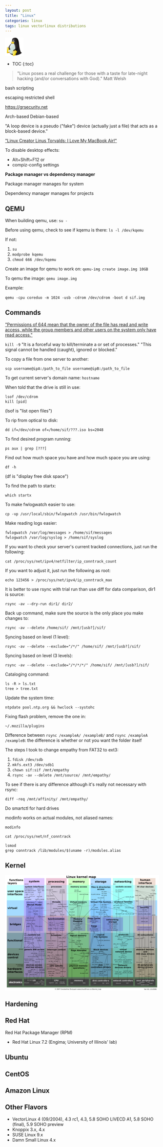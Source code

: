 ```yaml
---
layout: post
title: "Linux"
categories: linux
tags: linux vectorlinux distributions
---
```


<img src="https://github.com/sif/sif/raw/main/files/post_files/linux.png" width=60px />

* TOC
{:toc}

> "Linux poses a real challenge for those with a taste for late-night hacking (and/or conversations with God)."
> Matt Welsh



bash scripting

escaping restricted shell

https://grsecurity.net



Arch-based
Debian-based



"A loop device is a pseudo ("fake") device (actually just a file) that acts as a block-based device."



["Linux Creator Linus Torvalds: I Love My MacBook Air!"](https://www.cultofmac.com/162823/linux-creator-linus-torvalds-i-love-my-macbook-air/)



To disable desktop effects:

- Alt+Shift+F12 or
- compiz-config settings



**Package manager vs dependency manager**

Package manager manages for system

Dependency manager manages for projects



## QEMU

When building qemu, use: `su -`

Before using qemu, check to see if kqemu is there: `ls -l /dev/kqemu`

If not:

1. `su`
2. `modprobe kqemu`
3. `chmod 666 /dev/kqemu`

Create an image for qemu to work on:
`qemu-img create image.img 10GB`

To qemu the image: `qemu image.img`

Example:

`qemu -cpu coreduo -m 1024 -usb -cdrom /dev/cdrom -boot d sif.img`



## Commands

["Permissions of 644 mean that the owner of the file has read and write access, while the group members and other users on the system only have read access."](https://www.linode.com/docs/guides/modify-file-permissions-with-chmod/)

`kill -9`
"It is a forceful way to kill/terminate a or set of processes."
"This signal cannot be handled (caught), ignored or blocked."

To copy a file from one server to another:

```
scp username@ipA:/path_to_file username@ipB:/path_to_file
```

To get current server's domain name:
`hostname`

When told that the drive is still in use:

```
lsof /dev/cdrom
kill [pid]
```

(lsof is "list open files")

To rip from optical to disk:

```
dd if=/dev/cdrom of=/home/sif/???.iso bs=2048
```

To find desired program running:

```
ps aux | grep [???]
```

Find out how much space you have and how much space you are using:

```
df -h
```

(df is "display free disk space")

To find the path to startx:

```
which startx
```

To make fwlogwatch easier to use:

```
cp -vp /usr/local/sbin/fwlogwatch /usr/bin/fwlogwatch
```

Make reading logs easier:

```
fwlogwatch /var/log/messages > /home/sif/messages
fwlogwatch /var/log/syslog > /home/sif/syslog
```

If you want to check your server's current tracked connections, just run the following:

```
cat /proc/sys/net/ipv4/netfilter/ip_conntrack_count
```

If you want to adjust it, just run the following as root:

```
echo 123456 > /proc/sys/net/ipv4/ip_conntrack_max
```

It is better to use rsync with trial run than use diff for data comparison, dir1 is source:

```
rsync -av --dry-run dir1/ dir2/
```

Back up command, make sure the source is the only place you make changes to:

```
rsync -av --delete /home/sif/ /mnt/[usb?]/sif/
```

Syncing based on level (1 level):

```
rsync -av --delete --exclude="/*/" /home/sif/ /mnt/[usb?]/sif/
```

Syncing based on level (3 levels):

```
rsync -av --delete --exclude="/*/*/*/" /home/sif/ /mnt/[usb?]/sif/
```

Cataloging command:

```
ls -R > ls.txt
tree > tree.txt
```

Update the system time:

```
ntpdate pool.ntp.org && hwclock --systohc
```

Fixing flash problem, remove the one in:

```
~/.mozilla/plugins
```

Difference between `rsync /exampleA/ /exampleB/` and `rsync /exampleA /exampleB`: the difference is whether or not you want the folder itself

The steps I took to change empathy from FAT32 to ext3:

1. `fdisk /dev/sdb`
2. `mkfs.ext3 /dev/sdb1`
3. `chown sif:sif /mnt/empathy`
4. `rsync -av --delete /mnt/source/ /mnt/empathy/`

To see if there is any difference although it's really not necessary with rsync:

```
diff -req /mnt/affinity/ /mnt/empathy/
```

Do smartctl for hard drives

modinfo works on actual modules, not aliased names:

```
modinfo
```

```
cat /proc/sys/net/nf_conntrack
```

```
lsmod
grep conntrack /lib/modules/$(uname -r)/modules.alias
```



## Kernel



<img src="https://github.com/sif/sif/raw/main/files/post_files/lkm62_2048.png" />



## Hardening



## Red Hat

Red Hat Package Manager (RPM)

- Red Hat Linux 7.2 (Engima; University of Illinois' lab)

## Ubuntu



## CentOS



## Amazon Linux



## Other Flavors

- VectorLinux 4 (09/2004), 4.3 rc1, 4.3, 5.8 SOHO LIVECD A1, 5.8 SOHO (final), 5.9 SOHO preview
- Knoppix 3.x, 4.x
- SUSE Linux 9.x
- Damn Small Linux 4.x

